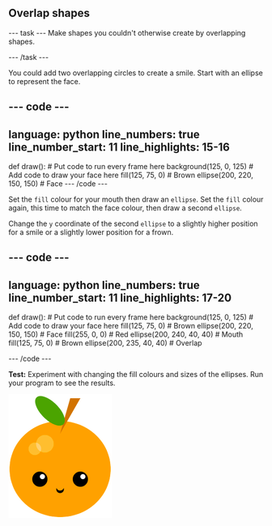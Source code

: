 <h2 class="c-project-heading--task">Overlap shapes</h2>

--- task ---
Make shapes you couldn't otherwise create by overlapping shapes. 

--- /task --- 

You could add two overlapping circles to create a smile. Start with an ellipse to represent the face. 

--- code ---
---
language: python
line_numbers: true
line_number_start: 11
line_highlights: 15-16
---
def draw():
    # Put code to run every frame here
    background(125, 0, 125)
    # Add code to draw your face here
    fill(125, 75, 0) # Brown
    ellipse(200, 220, 150, 150) # Face
--- /code ---

Set the `fill` colour for your mouth then draw an `ellipse`. Set the `fill` colour again, this time to match the face colour, then draw a second `ellipse`.

Change the `y` coordinate of the second `ellipse` to a slightly higher position for a smile or a slightly lower position for a frown. 

--- code ---
---
language: python
line_numbers: true
line_number_start: 11
line_highlights: 17-20
---
def draw():
    # Put code to run every frame here
    background(125, 0, 125)
    # Add code to draw your face here
    fill(125, 75, 0) # Brown
    ellipse(200, 220, 150, 150) # Face
    fill(255, 0, 0)  # Red
    ellipse(200, 240, 40, 40) # Mouth
    fill(125, 75, 0) # Brown
    ellipse(200, 235, 40, 40) # Overlap   

--- /code ---

**Test:** Experiment with changing the fill colours and sizes of the ellipses. Run your program to see the results.

![The output area showing a smiling mouth.](images/smile.png)